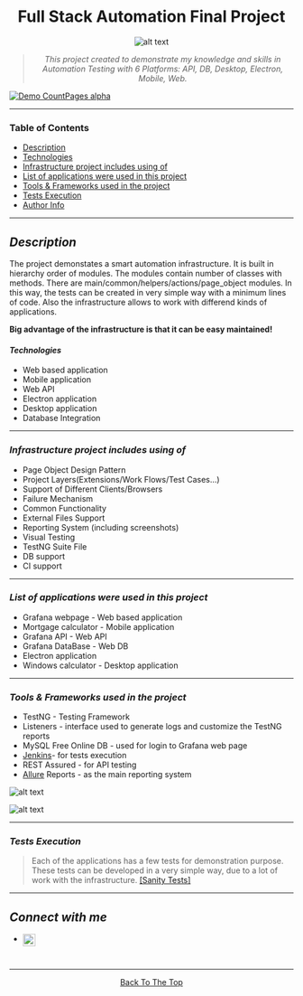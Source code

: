  <center> <h1> Full Stack Automation Final Project </h1>
 
![alt text](https://i.imagesup.co/images2/66e081c11e82604f74031cce09c08d960d97c803.png)

> _*This project created to demonstrate my knowledge and skills in Automation Testing with 6 Platforms: API, DB, Desktop, Electron, Mobile, Web.*_
</center>

[![Demo CountPages alpha](https://share.gifyoutube.com/KzB6Gb.gif)](https://www.youtube.com/watch?v=ek1j272iAmc)

---

### Table of Contents

- [Description](#description)
- [Technologies](#Technologies)
- [Infrastructure project includes using of](#Infrastructure-project-includes-using-of)
- [List of applications were used in this project](#List-of-applications-were-used-in-this-project)
- [Tools & Frameworks used in the project](#Tools-&-Frameworks-used-in-the-project)
- [Tests Execution](#Tests-Execution)
- [Author Info](#Connect-with-me)

---

## **_Description_**

The project demonstates a smart automation infrastructure. It is built in hierarchy order of modules. The modules contain number of classes with methods.
There are main/common/helpers/actions/page_object modules.
In this way, the tests can be created in very simple way with a minimum lines of code.
Also the infrastructure allows to work with differend kinds of applications.

**Big advantage of the infrastructure is that it can be easy maintained!**


#### _Technologies_

- Web based application
- Mobile application
- Web API
- Electron application
- Desktop application
- Database Integration

---

### **_Infrastructure project includes using of_**

* Page Object Design Pattern
* Project Layers(Extensions/Work Flows/Test Cases...)
* Support of Different Clients/Browsers
* Failure Mechanism
* Common Functionality
* External Files Support
* Reporting System (including screenshots)
* Visual Testing
* TestNG Suite File
* DB support
* CI support 

---

### **_List of applications were used in this project_**

* Grafana webpage - Web based application
* Mortgage calculator - Mobile application
* Grafana API - Web API
* Grafana DataBase  - Web DB  
* Electron application
* Windows calculator - Desktop application

---

### **_Tools & Frameworks used in the project_**

* TestNG - Testing Framework
* Listeners - interface used to generate logs and customize the TestNG reports
* MySQL Free Online DB - used for login to Grafana web page
* [Jenkins](https://www.jenkins.io/)- for tests execution
* REST Assured - for API testing
* [Allure](http://allure.qatools.ru/) Reports - as the main reporting system

![alt text](https://i.imagesup.co/images2/5009e08474d7ede5b415fc394dad83ca90738d53.png)

![alt text](https://i.imagesup.co/images2/a5a13b24c8ec5af527ca9b960df3259e085990d1.jpg)


---

### **_Tests Execution_**

> Each of the applications has a few tests for demonstration purpose.
These tests can be developed in a very simple way, due to a lot of work with the infrastructure.
[[Sanity Tests]](https://github.com/YakirMoshe/Full-Stack-Automation-Final-Project/tree/main/src/test/java/sanity)

---

## **_Connect with me_**

* [<img align="left" alt="codeSTACKr | LinkedIn" width="22px" src="https://upload.wikimedia.org/wikipedia/commons/c/c9/Linkedin.svg" />][linkedin]
<br>

---

<center>
<p>

[Back To The Top](#Table-of-Contents)
</p></center>

[linkedin]: https://linkedin.com/in/yakir-moshe